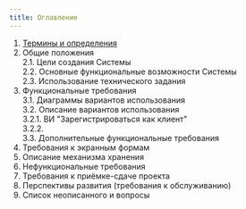 ```yaml
---
title: Оглавление
---
```


1. [Термины и определения](terminy-i-opredeleniya)
2. Общие положения  
	2.1. Цели создания Системы  
	2.2. Основные функциональные возможности Системы  
	2.3. Использование технического задания  
3. Функциональные требования  
	3.1. Диаграммы вариантов использования  
	3.2. Описание вариантов использования  
		3.2.1. ВИ "Зарегистрироваться как клиент"  
		3.2.2.  
	3.3. Дополнительные функциональные требования  
4. Требования к экранным формам
5. Описание механизма хранения
6. Нефункциональные требования
7. Требования к приёмке-сдаче проекта
8. Перспективы развития (требования к обслуживанию)
9. Список неописанного и вопросы